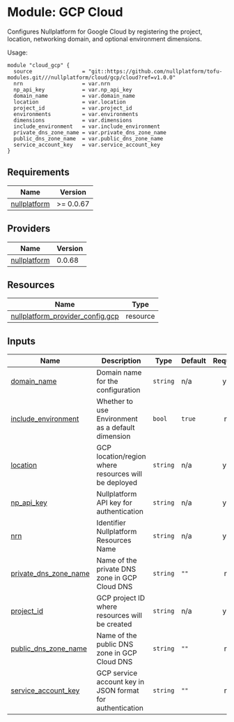 # Module: GCP Cloud

Configures Nullplatform for Google Cloud by registering the project, location, networking domain, and optional environment dimensions.

Usage:

```
module "cloud_gcp" {
  source                = "git::https://github.com/nullplatform/tofu-modules.git///nullplatform/cloud/gcp/cloud?ref=v1.0.0"
  nrn                   = var.nrn
  np_api_key            = var.np_api_key
  domain_name           = var.domain_name
  location              = var.location
  project_id            = var.project_id
  environments          = var.environments
  dimensions            = var.dimensions
  include_environment   = var.include_environment
  private_dns_zone_name = var.private_dns_zone_name
  public_dns_zone_name  = var.public_dns_zone_name
  service_account_key   = var.service_account_key
}
```

<!-- BEGIN_TF_DOCS -->
## Requirements

| Name | Version |
|------|---------|
| <a name="requirement_nullplatform"></a> [nullplatform](#requirement\_nullplatform) | >= 0.0.67 |

## Providers

| Name | Version |
|------|---------|
| <a name="provider_nullplatform"></a> [nullplatform](#provider\_nullplatform) | 0.0.68 |

## Resources

| Name | Type |
|------|------|
| [nullplatform_provider_config.gcp](https://registry.terraform.io/providers/nullplatform/nullplatform/latest/docs/resources/provider_config) | resource |

## Inputs

| Name | Description | Type | Default | Required |
|------|-------------|------|---------|:--------:|
| <a name="input_domain_name"></a> [domain\_name](#input\_domain\_name) | Domain name for the configuration | `string` | n/a | yes |
| <a name="input_include_environment"></a> [include\_environment](#input\_include\_environment) | Whether to use Environment as a default dimension | `bool` | `true` | no |
| <a name="input_location"></a> [location](#input\_location) | GCP location/region where resources will be deployed | `string` | n/a | yes |
| <a name="input_np_api_key"></a> [np\_api\_key](#input\_np\_api\_key) | Nullplatform API key for authentication | `string` | n/a | yes |
| <a name="input_nrn"></a> [nrn](#input\_nrn) | Identifier Nullplatform Resources Name | `string` | n/a | yes |
| <a name="input_private_dns_zone_name"></a> [private\_dns\_zone\_name](#input\_private\_dns\_zone\_name) | Name of the private DNS zone in GCP Cloud DNS | `string` | `""` | no |
| <a name="input_project_id"></a> [project\_id](#input\_project\_id) | GCP project ID where resources will be created | `string` | n/a | yes |
| <a name="input_public_dns_zone_name"></a> [public\_dns\_zone\_name](#input\_public\_dns\_zone\_name) | Name of the public DNS zone in GCP Cloud DNS | `string` | `""` | no |
| <a name="input_service_account_key"></a> [service\_account\_key](#input\_service\_account\_key) | GCP service account key in JSON format for authentication | `string` | `""` | no |
<!-- END_TF_DOCS -->
